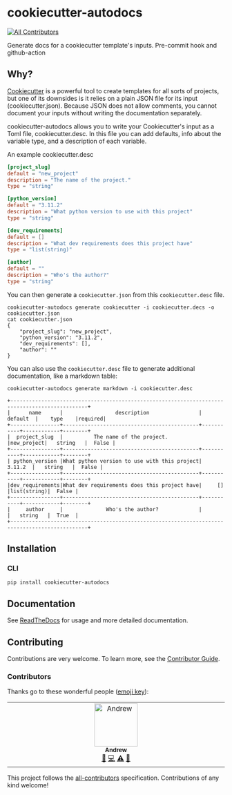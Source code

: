 # cookiecutter-autodocs

<!-- ALL-CONTRIBUTORS-BADGE:START - Do not remove or modify this section -->

[![All Contributors](https://img.shields.io/badge/all_contributors-1-orange.svg?style=flat-square)](#contributors-)

<!-- ALL-CONTRIBUTORS-BADGE:END -->

Generate docs for a cookiecutter template's inputs. Pre-commit hook and github-action

## Why?

[Cookiecutter](https://cookiecutter.readthedocs.io/en/stable/) is a powerful tool to create templates for all sorts of projects, but
one of its downsides is it relies on a plain JSON file for its input (cookiecutter.json). Because JSON does not allow comments, you cannot
document your inputs without writing the documentation separately.

cookiecutter-autodocs allows you to write your Cookiecutter's input as a Toml file, cookiecutter.desc. In this file you can add defaults, info about the variable type,
and a description of each variable.

An example cookiecutter.desc

```toml
[project_slug]
default = "new_project"
description = "The name of the project."
type = "string"

[python_version]
default = "3.11.2"
description = "What python version to use with this project"
type = "string"

[dev_requirements]
default = []
description = "What dev requirements does this project have"
type = "list(string)"

[author]
default = ""
description = "Who's the author?"
type = "string"
```

You can then generate a `cookiecutter.json` from this `cookiecutter.desc` file.

```shell
cookiecutter-autodocs generate cookiecutter -i cookiecutter.decs -o cookiecutter.json
cat cookiecutter.json
{
    "project_slug": "new_project",
    "python_version": "3.11.2",
    "dev_requirements": [],
    "author": ""
}
```

You can also use the `cookiecutter.desc` file to generate additional documentation, like a markdown table:

```shell
cookiecutter-autodocs generate markdown -i cookiecutter.desc

+-----------------------------------------------------------------------------------------------+
|      name      |                 description                |  default  |    type    |required|
+----------------+--------------------------------------------+-----------+------------+--------+
|  project_slug  |          The name of the project.          |new_project|   string   |  False |
+----------------+--------------------------------------------+-----------+------------+--------+
| python_version |What python version to use with this project|   3.11.2  |   string   |  False |
+----------------+--------------------------------------------+-----------+------------+--------+
|dev_requirements|What dev requirements does this project have|     []    |list(string)|  False |
+----------------+--------------------------------------------+-----------+------------+--------+
|     author     |              Who's the author?             |           |   string   |  True  |
+-----------------------------------------------------------------------------------------------+
```

## Installation

### CLI

```shell
pip install cookiecutter-autodocs
```

## Documentation

See [ReadTheDocs](https://cookiecutter-autodocs.readthedocs.io/en/latest/) for usage and more detailed documentation.

## Contributing

Contributions are very welcome.
To learn more, see the [Contributor Guide](./CONTRIBUTING.md).

### Contributors

Thanks go to these wonderful people ([emoji key](https://allcontributors.org/docs/en/emoji-key)):

<!-- ALL-CONTRIBUTORS-LIST:START - Do not remove or modify this section -->
<!-- prettier-ignore-start -->
<!-- markdownlint-disable -->
<table>
  <tbody>
    <tr>
      <td align="center" valign="top" width="14.28%"><a href="https://github.com/andrewthetechie"><img src="https://avatars.githubusercontent.com/u/1377314?v=4?s=100" width="100px;" alt="Andrew"/><br /><sub><b>Andrew</b></sub></a><br /><a href="#ideas-andrewthetechie" title="Ideas, Planning, & Feedback">🤔</a> <a href="https://github.com/andrewthetechie/cookiecutter-autodocs/commits?author=andrewthetechie" title="Code">💻</a> <a href="https://github.com/andrewthetechie/cookiecutter-autodocs/commits?author=andrewthetechie" title="Tests">⚠️</a> <a href="https://github.com/andrewthetechie/cookiecutter-autodocs/commits?author=andrewthetechie" title="Documentation">📖</a></td>
    </tr>
  </tbody>
</table>

<!-- ALL-CONTRIBUTORS-LIST:START - Do not remove or modify this section -->
<!-- prettier-ignore-start -->
<!-- markdownlint-disable -->
<!-- markdownlint-restore -->
<!-- prettier-ignore-end -->
<!-- ALL-CONTRIBUTORS-LIST:END -->

This project follows the [all-contributors](https://github.com/all-contributors/all-contributors) specification. Contributions of any kind welcome!
